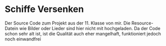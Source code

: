 # Schiffe Versenken

Der Source Code zum Projekt aus der 11. Klasse von mir. Die Resource-Datein wie Bilder oder Lieder sind hier nicht mit hochgeladen.
Da der Code schon sehr alt ist, ist die Qualität auch eher mangelhaft, funktioniert jedoch noch einwandfrei